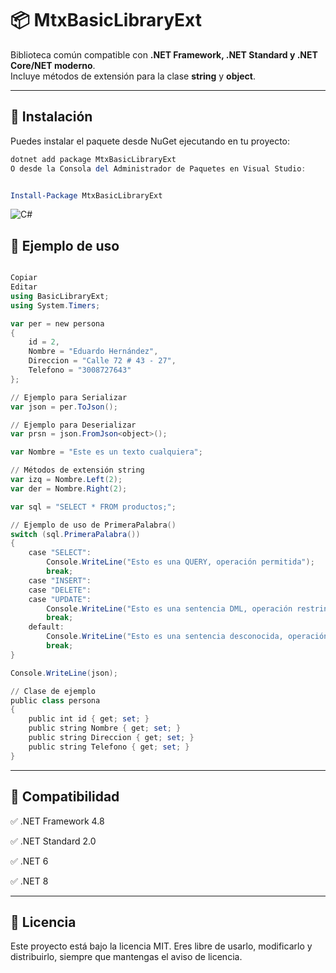# 📦 MtxBasicLibraryExt  
Biblioteca común compatible con **.NET Framework, .NET Standard y .NET Core/NET moderno**.  
Incluye métodos de extensión para la clase **string** y **object**.

---

## 🚀 Instalación

Puedes instalar el paquete desde NuGet ejecutando en tu proyecto:

```powershell
dotnet add package MtxBasicLibraryExt
O desde la Consola del Administrador de Paquetes en Visual Studio:


Install-Package MtxBasicLibraryExt
```


![C#](https://img.shields.io/badge/C%23-239120?style=for-the-badge&logo=c-sharp&logoColor=white)

## 📖 Ejemplo de uso
```powershell

Copiar
Editar
using BasicLibraryExt;
using System.Timers;

var per = new persona
{
    id = 2,
    Nombre = "Eduardo Hernández",
    Direccion = "Calle 72 # 43 - 27",
    Telefono = "3008727643"
};

// Ejemplo para Serializar
var json = per.ToJson();

// Ejemplo para Deserializar
var prsn = json.FromJson<object>();

var Nombre = "Este es un texto cualquiera";

// Métodos de extensión string
var izq = Nombre.Left(2);
var der = Nombre.Right(2);

var sql = "SELECT * FROM productos;";

// Ejemplo de uso de PrimeraPalabra()
switch (sql.PrimeraPalabra())
{
    case "SELECT":
        Console.WriteLine("Esto es una QUERY, operación permitida");
        break;
    case "INSERT":
    case "DELETE": 
    case "UPDATE":
        Console.WriteLine("Esto es una sentencia DML, operación restringida");
        break;
    default:
        Console.WriteLine("Esto es una sentencia desconocida, operación restringida");
        break;
}

Console.WriteLine(json);

// Clase de ejemplo
public class persona
{
    public int id { get; set; }
    public string Nombre { get; set; }
    public string Direccion { get; set; }
    public string Telefono { get; set; }
}

```
---
## 📌 Compatibilidad
✅ .NET Framework 4.8

✅ .NET Standard 2.0

✅ .NET 6

✅ .NET 8

---
## 📜 Licencia
Este proyecto está bajo la licencia MIT.
Eres libre de usarlo, modificarlo y distribuirlo, siempre que mantengas el aviso de licencia.




